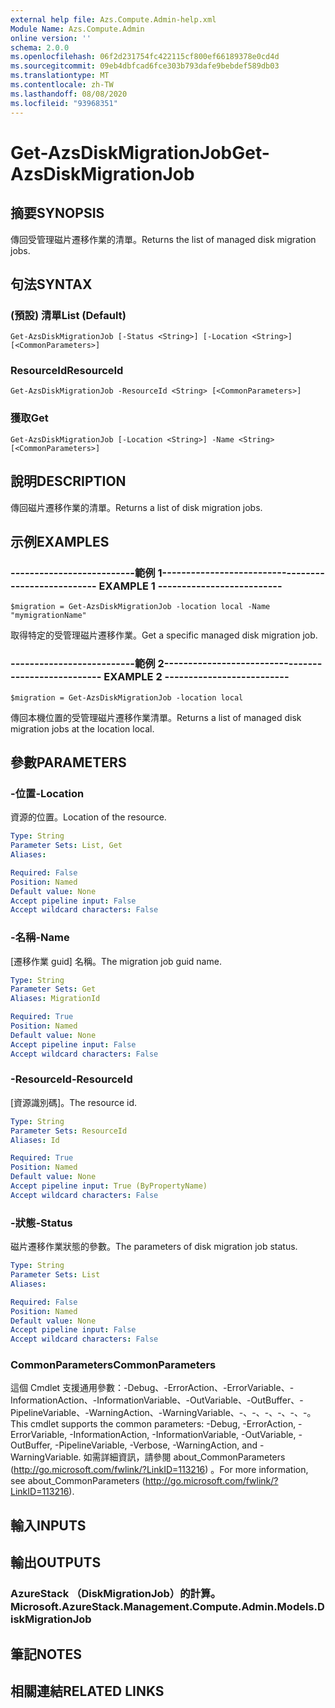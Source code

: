 ```yaml
---
external help file: Azs.Compute.Admin-help.xml
Module Name: Azs.Compute.Admin
online version: ''
schema: 2.0.0
ms.openlocfilehash: 06f2d231754fc422115cf800ef66189378e0cd4d
ms.sourcegitcommit: 09eb4dbfcad6fce303b793dafe9bebdef589db03
ms.translationtype: MT
ms.contentlocale: zh-TW
ms.lasthandoff: 08/08/2020
ms.locfileid: "93968351"
---
```

# <span data-ttu-id="7bab3-101">Get-AzsDiskMigrationJob</span><span class="sxs-lookup"><span data-stu-id="7bab3-101">Get-AzsDiskMigrationJob</span></span>

## <span data-ttu-id="7bab3-102">摘要</span><span class="sxs-lookup"><span data-stu-id="7bab3-102">SYNOPSIS</span></span>
<span data-ttu-id="7bab3-103">傳回受管理磁片遷移作業的清單。</span><span class="sxs-lookup"><span data-stu-id="7bab3-103">Returns the list of managed disk migration jobs.</span></span>

## <span data-ttu-id="7bab3-104">句法</span><span class="sxs-lookup"><span data-stu-id="7bab3-104">SYNTAX</span></span>

### <span data-ttu-id="7bab3-105"> (預設) 清單</span><span class="sxs-lookup"><span data-stu-id="7bab3-105">List (Default)</span></span>
```
Get-AzsDiskMigrationJob [-Status <String>] [-Location <String>] [<CommonParameters>]
```

### <span data-ttu-id="7bab3-106">ResourceId</span><span class="sxs-lookup"><span data-stu-id="7bab3-106">ResourceId</span></span>
```
Get-AzsDiskMigrationJob -ResourceId <String> [<CommonParameters>]
```

### <span data-ttu-id="7bab3-107">獲取</span><span class="sxs-lookup"><span data-stu-id="7bab3-107">Get</span></span>
```
Get-AzsDiskMigrationJob [-Location <String>] -Name <String> [<CommonParameters>]
```

## <span data-ttu-id="7bab3-108">說明</span><span class="sxs-lookup"><span data-stu-id="7bab3-108">DESCRIPTION</span></span>
<span data-ttu-id="7bab3-109">傳回磁片遷移作業的清單。</span><span class="sxs-lookup"><span data-stu-id="7bab3-109">Returns a list of disk migration jobs.</span></span>

## <span data-ttu-id="7bab3-110">示例</span><span class="sxs-lookup"><span data-stu-id="7bab3-110">EXAMPLES</span></span>

### <span data-ttu-id="7bab3-111">--------------------------範例 1--------------------------</span><span class="sxs-lookup"><span data-stu-id="7bab3-111">-------------------------- EXAMPLE 1 --------------------------</span></span>
```
$migration = Get-AzsDiskMigrationJob -location local -Name "mymigrationName"
```

<span data-ttu-id="7bab3-112">取得特定的受管理磁片遷移作業。</span><span class="sxs-lookup"><span data-stu-id="7bab3-112">Get a specific managed disk migration job.</span></span>

### <span data-ttu-id="7bab3-113">--------------------------範例 2--------------------------</span><span class="sxs-lookup"><span data-stu-id="7bab3-113">-------------------------- EXAMPLE 2 --------------------------</span></span>
```
$migration = Get-AzsDiskMigrationJob -location local
```

<span data-ttu-id="7bab3-114">傳回本機位置的受管理磁片遷移作業清單。</span><span class="sxs-lookup"><span data-stu-id="7bab3-114">Returns a list of managed disk migration jobs at the location local.</span></span>

## <span data-ttu-id="7bab3-115">參數</span><span class="sxs-lookup"><span data-stu-id="7bab3-115">PARAMETERS</span></span>

### <span data-ttu-id="7bab3-116">-位置</span><span class="sxs-lookup"><span data-stu-id="7bab3-116">-Location</span></span>
<span data-ttu-id="7bab3-117">資源的位置。</span><span class="sxs-lookup"><span data-stu-id="7bab3-117">Location of the resource.</span></span>

```yaml
Type: String
Parameter Sets: List, Get
Aliases: 

Required: False
Position: Named
Default value: None
Accept pipeline input: False
Accept wildcard characters: False
```

### <span data-ttu-id="7bab3-118">-名稱</span><span class="sxs-lookup"><span data-stu-id="7bab3-118">-Name</span></span>
<span data-ttu-id="7bab3-119">[遷移作業 guid] 名稱。</span><span class="sxs-lookup"><span data-stu-id="7bab3-119">The migration job guid name.</span></span>

```yaml
Type: String
Parameter Sets: Get
Aliases: MigrationId

Required: True
Position: Named
Default value: None
Accept pipeline input: False
Accept wildcard characters: False
```

### <span data-ttu-id="7bab3-120">-ResourceId</span><span class="sxs-lookup"><span data-stu-id="7bab3-120">-ResourceId</span></span>
<span data-ttu-id="7bab3-121">[資源識別碼]。</span><span class="sxs-lookup"><span data-stu-id="7bab3-121">The resource id.</span></span>

```yaml
Type: String
Parameter Sets: ResourceId
Aliases: Id

Required: True
Position: Named
Default value: None
Accept pipeline input: True (ByPropertyName)
Accept wildcard characters: False
```

### <span data-ttu-id="7bab3-122">-狀態</span><span class="sxs-lookup"><span data-stu-id="7bab3-122">-Status</span></span>
<span data-ttu-id="7bab3-123">磁片遷移作業狀態的參數。</span><span class="sxs-lookup"><span data-stu-id="7bab3-123">The parameters of disk migration job status.</span></span>

```yaml
Type: String
Parameter Sets: List
Aliases: 

Required: False
Position: Named
Default value: None
Accept pipeline input: False
Accept wildcard characters: False
```

### <span data-ttu-id="7bab3-124">CommonParameters</span><span class="sxs-lookup"><span data-stu-id="7bab3-124">CommonParameters</span></span>
<span data-ttu-id="7bab3-125">這個 Cmdlet 支援通用參數：-Debug、-ErrorAction、-ErrorVariable、-InformationAction、-InformationVariable、-OutVariable、-OutBuffer、-PipelineVariable、-WarningAction、-WarningVariable、-、-、-、-、-、-。</span><span class="sxs-lookup"><span data-stu-id="7bab3-125">This cmdlet supports the common parameters: -Debug, -ErrorAction, -ErrorVariable, -InformationAction, -InformationVariable, -OutVariable, -OutBuffer, -PipelineVariable, -Verbose, -WarningAction, and -WarningVariable.</span></span> <span data-ttu-id="7bab3-126">如需詳細資訊，請參閱 about_CommonParameters (http://go.microsoft.com/fwlink/?LinkID=113216) 。</span><span class="sxs-lookup"><span data-stu-id="7bab3-126">For more information, see about_CommonParameters (http://go.microsoft.com/fwlink/?LinkID=113216).</span></span>

## <span data-ttu-id="7bab3-127">輸入</span><span class="sxs-lookup"><span data-stu-id="7bab3-127">INPUTS</span></span>

## <span data-ttu-id="7bab3-128">輸出</span><span class="sxs-lookup"><span data-stu-id="7bab3-128">OUTPUTS</span></span>

### <span data-ttu-id="7bab3-129">AzureStack （DiskMigrationJob）的計算。</span><span class="sxs-lookup"><span data-stu-id="7bab3-129">Microsoft.AzureStack.Management.Compute.Admin.Models.DiskMigrationJob</span></span>

## <span data-ttu-id="7bab3-130">筆記</span><span class="sxs-lookup"><span data-stu-id="7bab3-130">NOTES</span></span>

## <span data-ttu-id="7bab3-131">相關連結</span><span class="sxs-lookup"><span data-stu-id="7bab3-131">RELATED LINKS</span></span>

